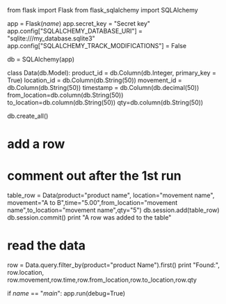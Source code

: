 from flask import Flask
from flask_sqlalchemy import SQLAlchemy

app = Flask(_name_)
app.secret_key = "Secret key"
app.config["SQLALCHEMY_DATABASE_URI"] = "sqlite:///my_database.sqlite3"
app.config["SQLALCHEMY_TRACK_MODIFICATIONS"] = False

db = SQLAlchemy(app)

class Data(db.Model):
    product_id = db.Column(db.Integer, primary_key = True)
    location_id = db.Column(db.String(50))
    movement_id = db.Column(db.String(50))
    timestamp = db.Column(db.decimal(50))
    from_location=db.column(db.String(50))
    to_location=db.column(db.String(50))
    qty=db.column(db.String(50))

db.create_all()

# add a row
# comment out after the 1st run
table_row = Data(product="product name", location="movement name", movement="A to B",time="5.00",from_location="movement name",to_location="movement name",qty="5")
db.session.add(table_row)
db.session.commit()
print "A row was added to the table"

# read the data
row = Data.query.filter_by(product="product Name").first()
print "Found:", row.location, row.movement,row.time,row.from_location,row.to_location,row.qty

if _name_ == "_main_":
    app.run(debug=True)
